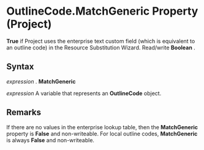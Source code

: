 
# OutlineCode.MatchGeneric Property (Project)

 **True** if Project uses the enterprise text custom field (which is equivalent to an outline code) in the Resource Substitution Wizard. Read/write **Boolean** .


## Syntax

 _expression_ . **MatchGeneric**

 _expression_ A variable that represents an **OutlineCode** object.


## Remarks

If there are no values in the enterprise lookup table, then the  **MatchGeneric** property is **False** and non-writeable. For local outline codes, **MatchGeneric** is always **False** and non-writeable.

